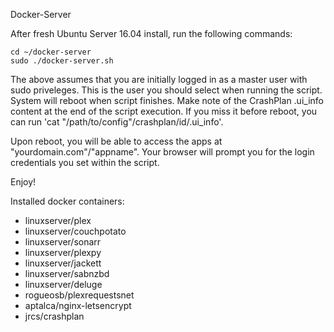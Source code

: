 Docker-Server

After fresh Ubuntu Server 16.04 install, run the following commands:

```git clone https://github.com/aberg83/docker-server.git
cd ~/docker-server 
sudo ./docker-server.sh
```

The above assumes that you are initially logged in as a master user with sudo priveleges. This is the user you should select when running the script. System will reboot when script finishes. Make note of the CrashPlan .ui_info content at the end of the script execution. If you miss it before reboot, you can run 'cat "/path/to/config"/crashplan/id/.ui_info'.

Upon reboot, you will be able to access the apps at "yourdomain.com"/"appname". Your browser will prompt you for the login credentials you set within the script.

Enjoy!

Installed docker containers:
- linuxserver/plex
- linuxserver/couchpotato
- linuxserver/sonarr
- linuxserver/plexpy
- linuxserver/jackett
- linuxserver/sabnzbd
- linuxserver/deluge
- rogueosb/plexrequestsnet
- aptalca/nginx-letsencrypt
- jrcs/crashplan

